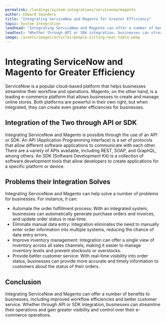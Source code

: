 ```yaml
---
permalink: /landings/system-integrations/servicenow/magento
author: Edward Saunders
title: "Integrating ServiceNow and Magento for Greater Efficiency"
topic: System Integration
leadhead: "Integrating ServiceNow and Magento can offer a number of benefits to businesses, including improved workflow efficiencies and better customer service"
leadtext: "Whether through API or SDK integration, businesses can streamline their operations and gain greater visibility and control over their e-commerce operations."
image: /assets/images/articles/people-sitting-near-table.webp
---
```

<div class="arttext">	<h1>Integrating ServiceNow and Magento for Greater Efficiency</h1>
	<p>ServiceNow is a popular cloud-based platform that helps businesses streamline their workflow and operations. Magento, on the other hand, is a leading e-commerce platform that allows businesses to create and manage online stores. Both platforms are powerful in their own right, but when integrated, they can create even greater efficiencies for businesses.</p>
	<h2>Integration of the Two through API or SDK</h2>
	<p>Integrating ServiceNow and Magento is possible through the use of an API or SDK. An API (Application Programming Interface) is a set of protocols that allow different software applications to communicate with each other. There are a variety of APIs available, including REST, SOAP, and GraphQL, among others. An SDK (Software Development Kit) is a collection of software development tools that allow developers to create applications for a specific platform or device.</p>
	<h2>Problems their Integration Solves</h2>
	<p>Integrating ServiceNow and Magento can help solve a number of problems for businesses. For instance, it can:</p>
	<ul>
		<li>Automate the order fulfillment process: With an integrated system, businesses can automatically generate purchase orders and invoices, and update order status in real-time.</li>
		<li>Eliminate manual data entry: Integration eliminates the need to manually enter order information into multiple systems, reducing the chance of data entry errors.</li>
		<li>Improve inventory management: Integration can offer a single view of inventory across all sales channels, making it easier to manage inventory levels and prevent stockouts or overstocks.</li>
		<li>Provide better customer service: With real-time visibility into order status, businesses can provide more accurate and timely information to customers about the status of their orders.</li>
	</ul>
	<h2>Conclusion</h2>
	<p>Integrating ServiceNow and Magento can offer a number of benefits to businesses, including improved workflow efficiencies and better customer service. Whether through API or SDK integration, businesses can streamline their operations and gain greater visibility and control over their e-commerce operations.</p>
</div>